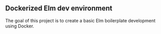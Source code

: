 ## Dockerized Elm dev environment

The goal of this project is to create a basic Elm boilerplate development using Docker. 
